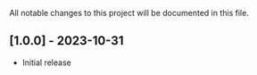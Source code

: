 All notable changes to this project will be documented in this file.

## [1.0.0] - 2023-10-31

- Initial release